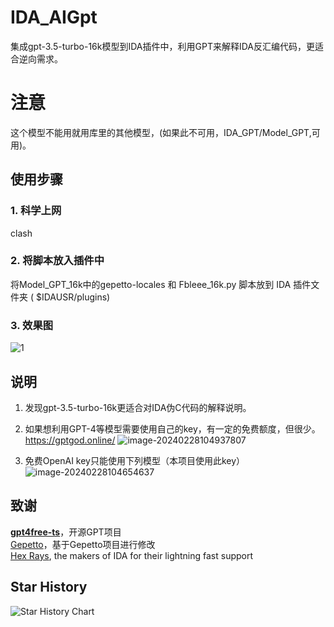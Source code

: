 # IDA_AIGpt
集成gpt-3.5-turbo-16k模型到IDA插件中，利用GPT来解释IDA反汇编代码，更适合逆向需求。
# 注意
这个模型不能用就用库里的其他模型，(如果此不可用，IDA_GPT/Model_GPT,可用)。

## 使用步骤
### 1. 科学上网      
clash

### 2. 将脚本放入插件中
将Model_GPT_16k中的gepetto-locales 和 Fbleee_16k.py 脚本放到 IDA 插件文件夹 ( $IDAUSR/plugins)


### 3. 效果图

![1](https://github.com/FBLeee/IDA_GPT/assets/50468890/15271d25-0e8d-4109-8ade-7162ccc3adfb)


## 说明
1. 发现gpt-3.5-turbo-16k更适合对IDA伪C代码的解释说明。    

2. 如果想利用GPT-4等模型需要使用自己的key，有一定的免费额度，但很少。https://gptgod.online/
 ![image-20240228104937807](https://github.com/FBLeee/IDA_GPT/assets/50468890/ff79dc59-2807-49ff-97b7-abcebc9f5f6e)
3. 免费OpenAI key只能使用下列模型（本项目使用此key）
![image-20240228104654637](https://github.com/FBLeee/IDA_GPT/assets/50468890/39a4cd83-4f10-4e17-889a-9557a7472dfd)





## 致谢

**[gpt4free-ts](https://github.com/xiangsx/gpt4free-ts)**，开源GPT项目  
[Gepetto](https://github.com/JusticeRage/Gepetto)，基于Gepetto项目进行修改  
[Hex Rays](https://hex-rays.com/), the makers of IDA for their lightning fast support  

## Star History

![Star History Chart](https://api.star-history.com/svg?repos=FBLeee/IDA_GPT&type=Date)
